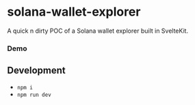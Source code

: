 # solana-wallet-explorer
A quick n dirty POC of a Solana wallet explorer built in SvelteKit. 

### Demo
[]()

## Development
- `npm i`
- `npm run dev`
